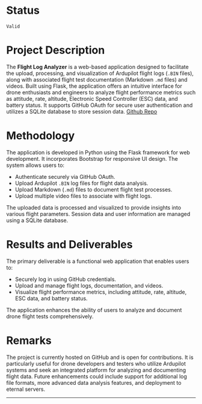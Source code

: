 # Status

`Valid`

# Project Description

The **Flight Log Analyzer** is a web-based application designed to facilitate the upload, processing, and visualization of Ardupilot flight logs (`.BIN` files), along with associated flight test documentation (Markdown `.md` files) and videos. Built using Flask, the application offers an intuitive interface for drone enthusiasts and engineers to analyze flight performance metrics such as attitude, rate, altitude, Electronic Speed Controller (ESC) data, and battery status. It supports GitHub OAuth for secure user authentication and utilizes a SQLite database to store session data.
[Github Repo](https://github.com/Arrow-air/Flight-Log-Analyser)

# Methodology

The application is developed in Python using the Flask framework for web development. It incorporates Bootstrap for responsive UI design. The system allows users to:

- Authenticate securely via GitHub OAuth.
- Upload Ardupilot `.BIN` log files for flight data analysis.
- Upload Markdown (`.md`) files to document flight test processes.
- Upload multiple video files to associate with flight logs.

The uploaded data is processed and visualized to provide insights into various flight parameters. Session data and user information are managed using a SQLite database.

# Results and Deliverables

The primary deliverable is a functional web application that enables users to:

- Securely log in using GitHub credentials.
- Upload and manage flight logs, documentation, and videos.
- Visualize flight performance metrics, including attitude, rate, altitude, ESC data, and battery status.

The application enhances the ability of users to analyze and document drone flight tests comprehensively.

# Remarks

The project is currently hosted on GitHub and is open for contributions. It is particularly useful for drone developers and testers who utilize Ardupilot systems and seek an integrated platform for analyzing and documenting flight data. Future enhancements could include support for additional log file formats, more advanced data analysis features, and deployment to eternal servers.

--- 
